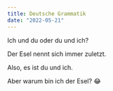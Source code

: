 ```yaml
---
title: Deutsche Grammatik
date: "2022-05-21"
---
```


Ich und du oder du und ich?

Der Esel nennt sich immer zuletzt.

Also, es ist du und ich.

Aber warum bin ich der Esel? 😂
